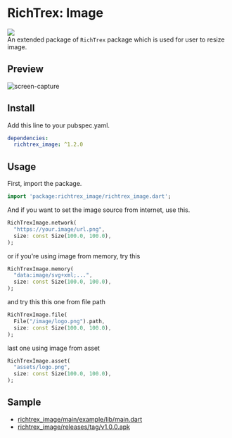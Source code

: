 # RichTrex: Image

<a href='https://pub.dev/packages/richtrex_image'><img src='https://img.shields.io/pub/v/richtrex_image.svg?logo=flutter&color=blue&style=flat-square'/></a></br>
An extended package of `RichTrex` package which is used for user to resize image.

## Preview

![screen-capture](https://user-images.githubusercontent.com/45191605/174998649-18e52eb0-44e6-4e44-a16b-77ae149d0caa.gif)

## Install

Add this line to your pubspec.yaml.

```yaml
dependencies:
  richtrex_image: ^1.2.0
```

## Usage

First, import the package.

```dart
import 'package:richtrex_image/richtrex_image.dart';
```

And if you want to set the image source from internet, use this.

```dart
RichTrexImage.network(
  "https://your.image/url.png",
  size: const Size(100.0, 100.0),
);
```

or if you're using image from memory, try this

```dart
RichTrexImage.memory(
  "data:image/svg+xml;...",
  size: const Size(100.0, 100.0),
);
```

and try this this one from file path

```dart
RichTrexImage.file(
  File("/image/logo.png").path,
  size: const Size(100.0, 100.0),
);
```

last one using image from asset

```dart
RichTrexImage.asset(
  "assets/logo.png",
  size: const Size(100.0, 100.0),
);
```

## Sample

- [richtrex_image/main/example/lib/main.dart](https://github.com/Nialixus/richtrex_image/blob/main/example/lib/main.dart)
- [richtrex_image/releases/tag/v1.0.0.apk](https://github.com/Nialixus/richtrex_image/releases/tag/v1.0.0)
